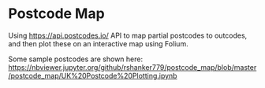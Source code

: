 # Postcode Map
Using https://api.postcodes.io/ API to map partial postcodes to outcodes, and then plot these on an interactive map using Folium.

Some sample postcodes are shown here: https://nbviewer.jupyter.org/github/rshanker779/postcode_map/blob/master/postcode_map/UK%20Postcode%20Plotting.ipynb
